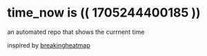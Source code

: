 # time_now is (( 1705244400185 ))

an automated repo that shows the currnent time

inspired by [breakingheatmap](https://github.com/breakingheatmap/breakingheatmap)